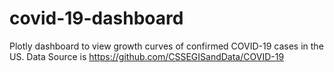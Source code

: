 # covid-19-dashboard
Plotly dashboard to view growth curves of confirmed COVID-19 cases in the US. Data Source is https://github.com/CSSEGISandData/COVID-19
